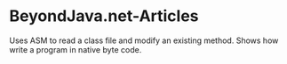 BeyondJava.net-Articles
=======================

Uses ASM to read a class file and modify an existing method.
Shows how write a program in native byte code.
